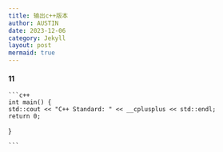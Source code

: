 ```yaml
---
title: 输出c++版本
author: AUSTIN
date: 2023-12-06
category: Jekyll
layout: post
mermaid: true
---
```


####  11
    ```c++
    int main() {
    std::cout << "C++ Standard: " << __cplusplus << std::endl;
    return 0;
}

    ```
